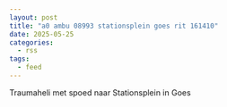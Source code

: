 ```yaml
---
layout: post
title: "a0 ambu 08993 stationsplein goes rit 161410"
date: 2025-05-25
categories: 
  - rss
tags: 
  - feed
---
```


Traumaheli met spoed naar Stationsplein in Goes

